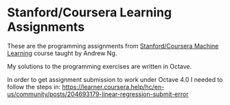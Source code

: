# Stanford/Coursera Learning Assignments

These are the programming assignments from [Stanford/Coursera Machine Learning](https://www.coursera.org/learn/machine-learning) course taught by Andrew Ng.

My solutions to the programming exercises are written in Octave.

In order to get assignment submission to work under Octave 4.0 I needed to follow the steps in:  https://learner.coursera.help/hc/en-us/community/posts/204693179-linear-regression-submit-error
